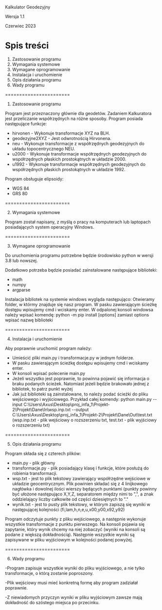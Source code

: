 Kalkulator Geodezyjny 

Wersja 1.1

Czerwiec 2023

Spis treści
=======================

1. Zastosowanie programu
2. Wymagania systemowe 
3. Wymagane oprogramowanie 
4. Instalacja i uruchomienie 
5. Opis działania programu
6. Wady programu

=======================

1. Zastosowanie programu


Program jest przeznaczony głównie dla geodetów.
Zadaniem Kalkuratora jest przeliczanie współrzędnych na różne sposoby.
Program posiada następujące funkcje:
- hirvonen - Wykonuje transformacje XYZ na BLH.
- geodezyjne2XYZ - Jest odwrotnością Hirvonena. 
- neu - Wykonuje transformacje z współrzędnych geodezyjnych do układu topocentrycznego NEU.
- u2000 - Wykonuje transformacje współrzędnych geodezyjnych do współrzędnych płaskich prostokątnych  w układzie 2000. 
- u1992 - Wykonuje transformacje współrzędnych geodezyjnych do współrzędnych płaskich prostokątnych  w układzie 1992.

Program obsługuje elipsoidy:
- WGS 84
- GRS 80

=======================

2. Wymagania systemowe 

Program został napisany, z myślą o pracy na komputerach lub laptopach posiadających system operacyjny Windows.

=======================

3. Wymagane oprogramowanie 


Do uruchomienia programu potrzebne będzie środowisko python w wersji 3.8 lub nowszej.

Dodatkowo potrzeba będzie posiadać zainstalowane następujące biblioteki:
- math
- numpy
- argparse

Instalacja bibliotek na systemie windows wygląda następująco:
Otwieramy folder, w którmy znajduje się nasz program. 
W pasku zawierającym ścieżkę dostępu wpisujemy cmd i wciskamy enter.
W odpalonej konsoli windowsa należy wpisać komendę:
python -m pip install [options]
zamiast options wpisać nazwę biblioteki

=======================

4. Instalacja i uruchomienie 

Aby poprawnie uruchomić program należy:
- Umieścić pliki main.py i transformacje.py w jednym folderze.
- W pasku zawierającym ścieżkę dostępu wpisujemy cmd i wciskamy enter.
- W konsoli wpisać polecenie main.py
- Jeżeli wszystko jest poprawnie, to powinna pojawić się informacja o braku podanych ścieżek. 
Natomiast jeżeli będzie brakowało jednej z bibliotek, to patrz punkt wyżej
- Jak już biblioteki są zainstalowane, to należy podać ścieżki do pliku wejściowego i wyjściowego. Przykład całej komendy:
python main.py --input C:\Users\Axus\Desktop\proj_infa_1\Projekt-2\Projekt\Dane\In\wsp.inp.txt --output C:\Users\Axus\Desktop\proj_infa_1\Projekt-2\Projekt\Dane\Out\test.txt
(wsp.inp.txt - plik wejściowy o rozszerzeniu txt, test.txt - plik wyjściowy o rozszerzeniu txt)


=======================

5. Opis działania programu


Program składa się z czterech plików:
- main.py - plik główny 
- transformacje.py - plik posiadający klasę i funkcje, które posłużą do robienia transformacji.
- wsp.txt - jest to plik tekstowy zawierający współrzędne wejściowe w układzie geocentrycznym. Plik powinien składać się z 4 linijkowego nagłówka i dowolnej ilości wierszy będących punktami (punkty powinny być ułożone następująco X,Y,Z, separatorem między nimi to ",", a znak oddzielający liczby całkowite od części dziesiętnych to "."
- wynik.txt - jest to pusty plik tekstowy, w którym zapiszą się wyniki w następującej kolejności (fi,lam,h,n,e,u,x00,y00,x92,y92)

Program odczytuje punkty z pliku wejściowego, a następnie wykonuje wszystkie transformacje z punktu pierwszego. 
Na konsoli pojawia się zapytanie, który wynik chcemy na niej zobaczyć (wyniki na konsoli są podane z większą dokładnością).
Następnie wszystkie wyniki są zapisywane w pliku wyjściowym w kolejności podanej powyżej.

=======================

6. Wady programu

-Program zapisuje wszystkie wyniki do pliku wyjściowego, a nie tylko transformacje, o którą zostanie poproszony.

-Plik wejściowy musi mieć konkretną formę aby program zadziałał poprawnie.

-Z niewiadomych przyczyn wyniki w pliku wyjściowym zawsze mają dokładność do szóstego miejsca po przecinku.
